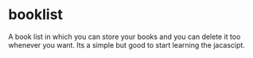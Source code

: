# booklist
A book list in which you can store your books and you can delete it too whenever you want. Its a simple but good to start learning the jacascipt.

